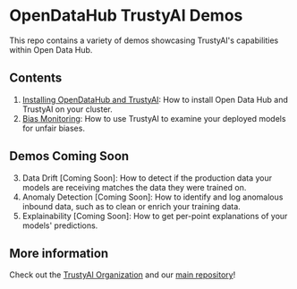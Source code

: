 # OpenDataHub TrustyAI Demos
This repo contains a variety of demos showcasing TrustyAI's capabilities within Open Data Hub.

## Contents
1) [Installing OpenDataHub and TrustyAI](1-Installation/README.md): How to install Open Data Hub and TrustyAI on your cluster.
2) [Bias Monitoring](2-BiasMonitoring/README.md): How to use TrustyAI to examine your deployed models for unfair biases.

## Demos Coming Soon
3) Data Drift [Coming Soon]: How to detect if the production data your models are receiving matches the data they were trained on.
4) Anomaly Detection [Coming Soon]: How to identify and log anomalous inbound data, such as to clean or enrich your training data.
5) Explainability [Coming Soon]: How to get per-point explanations of your models' predictions.

## More information
Check out the [TrustyAI Organization](https://github.com/trustyai-explainability) and our [main repository](https://github.com/trustyai-explainability/trustyai-explainability)!